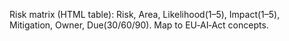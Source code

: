 Risk matrix (HTML table): Risk, Area, Likelihood(1–5), Impact(1–5), Mitigation, Owner, Due(30/60/90). Map to EU‑AI‑Act concepts.
